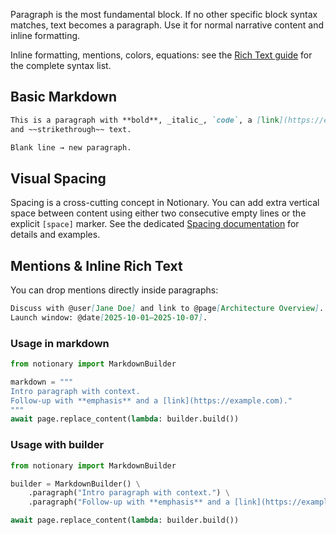 Paragraph is the most fundamental block. If no other specific block syntax matches, text becomes a paragraph. Use it for normal narrative content and inline formatting.

Inline formatting, mentions, colors, equations: see the [Rich Text guide](./rich_text.md) for the complete syntax list.

## Basic Markdown

```markdown
This is a paragraph with **bold**, _italic_, `code`, a [link](https://example.com),
and ~~strikethrough~~ text.

Blank line → new paragraph.
```


## Visual Spacing

Spacing is a cross-cutting concept in Notionary. You can add extra vertical space between content using either two consecutive empty lines or the explicit `[space]` marker. See the dedicated [Spacing documentation](./space.md) for details and examples.

## Mentions & Inline Rich Text

You can drop mentions directly inside paragraphs:

```markdown
Discuss with @user[Jane Doe] and link to @page[Architecture Overview].
Launch window: @date[2025-10-01–2025-10-07].
```

### Usage in markdown

```python
from notionary import MarkdownBuilder

markdown = """
Intro paragraph with context.
Follow‑up with **emphasis** and a [link](https://example.com)."
"""
await page.replace_content(lambda: builder.build())
```

### Usage with builder

```python
from notionary import MarkdownBuilder

builder = MarkdownBuilder() \
	.paragraph("Intro paragraph with context.") \
	.paragraph("Follow‑up with **emphasis** and a [link](https://example.com).")

await page.replace_content(lambda: builder.build())
```
